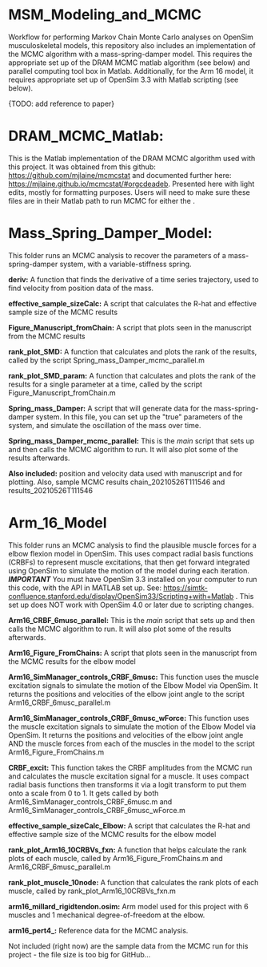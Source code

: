 # MSM_Modeling_and_MCMC
Workflow for performing Markov Chain Monte Carlo analyses on OpenSim musculoskeletal models, this repository also includes an implementation of the MCMC algorithm with a mass-spring-damper model. This requires the appropriate set up of the DRAM MCMC matlab algorithm (see below) and parallel computing tool box in Matlab. Additionally, for the Arm 16 model, it requires appropriate set up of OpenSim 3.3 with Matlab scripting (see below). 

{TODO: add reference to paper}

# DRAM_MCMC_Matlab: 
This is the Matlab implementation of the DRAM MCMC algorithm used with this project. It was obtained from this github: https://github.com/mjlaine/mcmcstat and documented further here: https://mjlaine.github.io/mcmcstat/#orgcdeadeb. Presented here with light edits, mostly for formatting purposes. Users will need to make sure these files are in their Matlab path to run MCMC for either the . 

# Mass_Spring_Damper_Model: 
This folder runs an MCMC analysis to recover the parameters of a mass-spring-damper system, with a variable-stiffness spring. 

**deriv:** A function that finds the derivative of a time series trajectory, used to find velocity from position data of the mass. 

**effective_sample_sizeCalc:** A script that calculates the R-hat and effective sample size of the MCMC results 

**Figure_Manuscript_fromChain:** A script that plots seen in the manuscript from the MCMC results 

**rank_plot_SMD:** A function that calculates and plots the rank of the results, called by the script Spring_mass_Damper_mcmc_parallel.m

**rank_plot_SMD_param:** A function that calculates and plots the rank of the results for a single parameter at a time, called by the script Figure_Manuscript_fromChain.m

**Spring_mass_Damper:** A script that will generate data for the mass-spring-damper system. In this file, you can set up the "true" parameters of the system, and simulate the oscillation of the mass over time. 

**Spring_mass_Damper_mcmc_parallel:** This is the _main_ script that sets up and then calls the MCMC algorithm to run. It will also plot some of the results afterwards. 

**Also included:** position and velocity data used with manuscript and for plotting. Also, sample MCMC results chain_20210526T111546 and results_20210526T111546

# Arm_16_Model 
This folder runs an MCMC analysis to find the plausible muscle forces for a elbow flexion model in OpenSim. This uses compact radial basis functions (CRBFs) to represent muscle excitations, that then get forward integrated using OpenSim to simulate the motion of the model during each iteration. **_IMPORTANT_** You must have OpenSim 3.3 installed on your computer to run this code, with the API in MATLAB set up. See: https://simtk-confluence.stanford.edu/display/OpenSim33/Scripting+with+Matlab . This set up does NOT work with OpenSim 4.0 or later due to scripting changes. 

**Arm16_CRBF_6musc_parallel:** This is the _main_ script that sets up and then calls the MCMC algorithm to run. It will also plot some of the results afterwards. 

**Arm16_Figure_FromChains:** A script that plots seen in the manuscript from the MCMC results for the elbow model 

**Arm16_SimManager_controls_CRBF_6musc:** This function uses the muscle excitation signals to simulate the motion of the Elbow Model via OpenSim. It returns the positions and velocities of the elbow joint angle to the script Arm16_CRBF_6musc_parallel.m

**Arm16_SimManager_controls_CRBF_6musc_wForce:** This function uses the muscle excitation signals to simulate the motion of the Elbow Model via OpenSim. It returns the positions and velocities of the elbow joint angle AND the muscle forces from each of the muscles in the model to the script Arm16_Figure_FromChains.m

**CRBF_excit:** This function takes the CRBF amplitudes from the MCMC run and calculates the muscle excitation signal for a muscle. It uses compact radial basis functions then transforms it via a logit transform to put them onto a scale from 0 to 1. It gets called by both Arm16_SimManager_controls_CRBF_6musc.m and Arm16_SimManager_controls_CRBF_6musc_wForce.m 

**effective_sample_sizeCalc_Elbow:**  A script that calculates the R-hat and effective sample size of the MCMC results for the elbow model

**rank_plot_Arm16_10CRBVs_fxn:** A function that helps calculate the rank plots of each muscle, called by Arm16_Figure_FromChains.m and Arm16_CRBF_6musc_parallel.m

**rank_plot_muscle_10node:** A function that calculates the rank plots of each muscle, called by rank_plot_Arm16_10CRBVs_fxn.m

**arm16_millard_rigidtendon.osim:** Arm model used for this project with 6 muscles and 1 mechanical degree-of-freedom at the elbow. 

**arm16_pert4_:** Reference data for the MCMC analysis. 

Not included (right now) are the sample data from the MCMC run for this project - the file size is too big for GitHub... 

